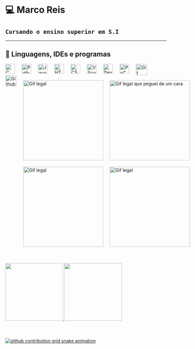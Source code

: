 # 💻 Marco Reis

## **``Cursando o ensino superior em S.I ``**
---

##  🦾 Linguagens, IDEs e programas

<img
align="left"
 alt="C"
 title="C"
 width="30px"
 style="padding-right: 18px;"  
src="https://cdn.jsdelivr.net/gh/devicons/devicon@latest/icons/c/c-plain.svg" />


<img
align="left"
 alt="Python"
 title="Python"
 width="30px"
 style="padding-right: 18px;"  
src="https://img.icons8.com/?size=100&id=13441&format=png&color=000000" />


<img
align="left"
 alt="Javascript"
 title="Javascript"
 width="30px"
 style="padding-right: 18px;"  
src="https://img.icons8.com/?size=100&id=108784&format=png&color=000000" />


<img
align="left"
 alt="HTML5"
 title="HTML5"
 width="30px"
 style="padding-right: 18px;"  
src="https://img.icons8.com/?size=100&id=20909&format=png&color=000000" />


<img
align="left"
 alt="CSS3"
 title="CSS3"
 width="30px"
 style="padding-right: 18px;"  
src="https://img.icons8.com/?size=100&id=21278&format=png&color=000000" />


<img
align="left"
 alt="VScode"
 title="VScode"
 width="30px"
 style="padding-right: 18px;"  
src="https://img.icons8.com/?size=100&id=9OGIyU8hrxW5&format=png&color=000000" />


<img
align="left"
 alt="Dev-C++"
 title="Dev-C++"
 width="30px"
 style="padding-right: 18px;"  
src="https://styles.redditmedia.com/t5_32raz/styles/communityIcon_yria07xbhfn61.png?width=256&s=4e76b1791c45a028694c6369660f5557dcd056f9" />


<img
align="left"
 alt="PyCharm"
 title="PyCharm"
 width="30px"
 style="padding-right: 18px;"  
src="https://iconlogovector.com/uploads/images/2024/04/lg-661b230991ee1-PyCharm.webp" />


<img
align="left"
 alt="Git"
 title="Git"
 width="35px"
 style="padding-right: 18px;"  
src="https://img.icons8.com/?size=100&id=20906&format=png&color=000000" />


<img
align="left"
 alt="Github"
 title="Github"
 width="35px"
 style="padding-right: 18px;"  
src="https://img.icons8.com/?size=100&id=3tC9EQumUAuq&format=png&color=000000" />

<br/>
<br/>
<br/>

<div style="display: flex; justify-content: space-between; align-items: flex-start; gap: 20px;">
  <div style="display: flex; flex-direction: column; gap: 20px;">
    <img alt="Gif legal" title="Gif legal" width="250px" src="https://c.tenor.com/GfSX-u7VGM4AAAAC/coding.gif" />
    <img alt="Gif legal" title="Gif legal" width="250px" src="https://user-images.githubusercontent.com/51194584/258857674-a1827d5b-af82-45b7-947e-3382f2431c75.gif" />
  </div>

  <div style="display: flex; flex-direction: column; gap: 20px;">
    <img alt="Gif legal que peguei de um cara" title="Gif legal que peguei de um cara" width="250px" src="https://media0.giphy.com/media/v1.Y2lkPTc5MGI3NjExazRqaHB0cmRiZGxzazJ5YWNlZ3Q5NDg5dDVtMThiYjNpZXc3eDFmdSZlcD12MV9pbnRlcm5hbF9naWZfYnlfaWQmY3Q9Zw/137EaR4vAOCn1S/giphy.gif" />
    <img alt="Gif legal" title="Gif legal" width="250px" src="https://i.redd.it/n8agw6z2smyb1.gif" />
  </div>
</div>

<br/>
<br/>
<br/>

<div>
   <a href="https://www.linkedin.com/in/marco-antonio-reis-189199355/">
   <img height="180em" src="https://github-readme-stats.vercel.app/api?username=Goncalves216&show_icons=true&theme=dracula&include_all_commits=true"/>
   <img height="180em" src="https://github-readme-stats.vercel.app/api/top-langs/?username=Goncalves216&theme=dracula&layout=compact&custom_tittle=Tecnologias&langs_count=7"/>
</div>

<br/>
<br/>
<br/>

<picture>
  <source media="(prefers-color-scheme: dark)" srcset="https://raw.githubusercontent.com/YourUser/YourUser/output/github-contribution-grid-snake-dark.svg">
  <source media="(prefers-color-scheme: light)" srcset="https://raw.githubusercontent.com/YourUser/YourUser/output/github-contribution-grid-snake.svg">
  <img alt="github contribution grid snake animation" src="https://raw.githubusercontent.com/YourUser/YourUser/output/github-contribution-grid-snake.svg">
</picture>
